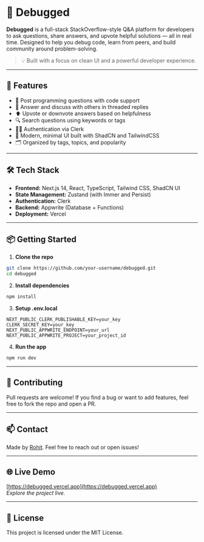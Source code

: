 # 🐞 Debugged 

**Debugged** is a full-stack StackOverflow-style Q&A platform for developers to ask questions, share answers, and upvote helpful solutions — all in real time. Designed to help you debug code, learn from peers, and build community around problem-solving.

> 💡 Built with a focus on clean UI and a powerful developer experience.

---

## 🚀 Features

- 🧵 Post programming questions with code support
- 💬 Answer and discuss with others in threaded replies
- ⬆️ Upvote or downvote answers based on helpfulness
- 🔍 Search questions using keywords or tags
- 🧑‍💻 Authentication via Clerk
- 🧠 Modern, minimal UI built with ShadCN and TailwindCSS
- 🗂️ Organized by tags, topics, and popularity

---

## 🛠️ Tech Stack

- **Frontend:** Next.js 14, React, TypeScript, Tailwind CSS, ShadCN UI
- **State Management:** Zustand (with Immer and Persist)
- **Authentication:** Clerk
- **Backend:** Appwrite (Database + Functions)
- **Deployment:** Vercel

---


## 📦 Getting Started

1. **Clone the repo**

```bash
git clone https://github.com/your-username/debugged.git
cd debugged
```

2. **Install dependencies**

```bash
npm install
```

3. **Setup .env.local**

```env
NEXT_PUBLIC_CLERK_PUBLISHABLE_KEY=your_key
CLERK_SECRET_KEY=your_key
NEXT_PUBLIC_APPWRITE_ENDPOINT=your_url
NEXT_PUBLIC_APPWRITE_PROJECT=your_project_id
```

4. **Run the app**

```bash
npm run dev
```

---

## 🙌 Contributing

Pull requests are welcome! If you find a bug or want to add features, feel free to fork the repo and open a PR.

---

## 📫 Contact

Made by [Rohit](https://github.com/rohicod3). Feel free to reach out or open issues!

---

## 🌐 Live Demo

[https://debugged.vercel.app](https://debugged.vercel.app)  
_Explore the project live._

---

## 📄 License

This project is licensed under the MIT License.
